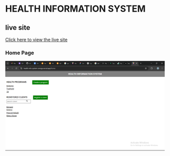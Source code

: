 # HEALTH INFORMATION SYSTEM
## live site
[Click here to view the live site](https://health-info-system-omega.vercel.app/)

### Home Page
![Home Screenshot](frontend/public/assets/home.png)
